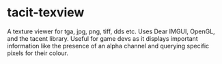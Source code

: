 # tacit-texview
A texture viewer for tga, jpg, png, tiff, dds etc. Uses Dear IMGUI, OpenGL, and the tacent library. Useful for game devs as it displays important information like the presence of an alpha channel and querying specific pixels for their colour.
